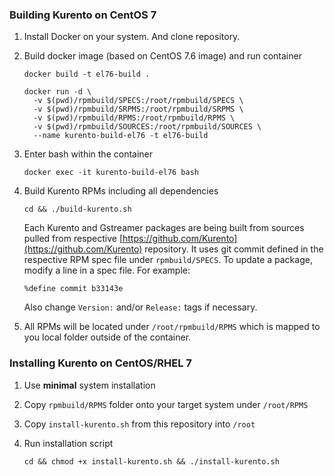 ### Building Kurento on CentOS 7

1. Install Docker on your system. And clone repository.

2. Build docker image (based on CentOS 7.6 image) and run container

	```
	docker build -t el76-build .
	
	docker run -d \
	  -v $(pwd)/rpmbuild/SPECS:/root/rpmbuild/SPECS \
	  -v $(pwd)/rpmbuild/SRPMS:/root/rpmbuild/SRPMS \
	  -v $(pwd)/rpmbuild/RPMS:/root/rpmbuild/RPMS \
	  -v $(pwd)/rpmbuild/SOURCES:/root/rpmbuild/SOURCES \
	  --name kurento-build-el76 -t el76-build
	```

3. Enter bash within the container

	```
	docker exec -it kurento-build-el76 bash
	```

4. Build Kurento RPMs including all dependencies

	```
	cd && ./build-kurento.sh
	```
	
	Each Kurento and Gstreamer packages are being built from sources pulled from respective [https://github.com/Kurento](https://github.com/Kurento) repository. It uses git commit defined in the respective RPM spec file under `rpmbuild/SPECS`.
	To update a package, modify a line in a spec file. For example:
	
	```
	%define commit b33143e
	```
	
	Also change `Version:` and/or `Release:` tags if necessary.

5. All RPMs will be located under `/root/rpmbuild/RPMS` which is mapped to you local folder outside of the container.

### Installing Kurento on CentOS/RHEL 7

1. Use **minimal** system installation

2. Copy `rpmbuild/RPMS` folder onto your target system under `/root/RPMS`

3. Copy `install-kurento.sh` from this repository into `/root`

4. Run installation script

	```
	cd && chmod +x install-kurento.sh && ./install-kurento.sh
	```
	
